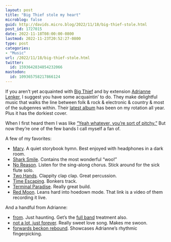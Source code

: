 ```yaml
---
layout: post
title: "Big Thief stole my heart"
microblog: false
guid: http://davids.micro.blog/2022/11/18/big-thief-stole.html
post_id: 1727015
date: 2022-11-18T08:00:00-0800
lastmod: 2022-11-23T20:52:27-0800
type: post
categories:
- "Music"
url: /2022/11/18/big-thief-stole.html
twitter:
  id: 1593642834854232066
mastodon:
  id: 109365758217866124
---
```

If you aren’t yet acquainted with [Big Thief](https://bigthief.net) and by extension [Adrianne Lenker](https://www.adriannelenker.com/), I suggest you have some acquaintin’ to do. They make delightful music that walks the line between folk & rock & electronic & country & most of the subgenres within. Their [latest album](https://bigthief.ffm.to/dnwmibiy.owe) has been on my rotation all year. Plus it has the dorkiest cover. 

When I first heard them I was like [“Yeah whatever, you’re sort of pitchy.”](https://youtu.be/UkiI2vM2lfA?t=134) But now they’re one of the few bands I call myself a fan of.

A few of my favorites:

- [Mary](https://www.youtube.com/watch?v=G5OV1JPqlNQ). A quiet storybook hymn. Best enjoyed with headphones in a dark room.
- [Shark Smile](https://www.youtube.com/watch?v=w1QlOfYxykI). Contains the most wonderful “woo!”
- [No Reason](https://www.youtube.com/watch?v=MumyOxKPrTE). Listen for the sing-along chorus. Stick around for the sick flute solo.
- [Two Hands](https://www.youtube.com/watch?v=eElc7PX63xQ). Clappity clap clap. Great percussion.
- [Time Escaping](https://www.youtube.com/watch?v=CkIvGej2WyI). Bonkers track.
- [Terminal Paradise](https://www.youtube.com/watch?v=6B77YDZwMV4). Really great build.
- [Red Moon](https://www.youtube.com/watch?v=VMD2OGlgAEg). Leans hard into hoedown mode. That link is a video of them recording it live.

And a handful from Adrianne:

- [from](https://www.youtube.com/watch?v=jjB3Qwjcimw). Just haunting. Get’s the [full band](https://www.youtube.com/watch?v=DM74fc2Umo0) treatment also.
- [not a lot, just forever](https://www.youtube.com/watch?v=Hsl9IZxxY0I). Really sweet love song. Makes me swoon.
- [forwards beckon rebound](https://www.youtube.com/watch?v=5cYWc_wzuiU). Showcases Adrianne’s rhythmic fingerpicking.

